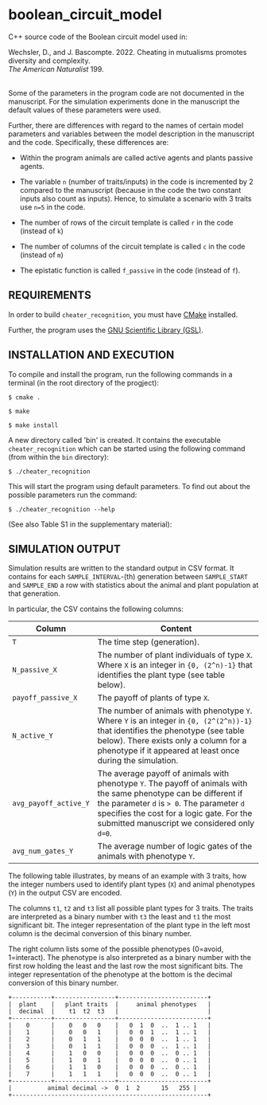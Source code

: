 # boolean_circuit_model

C++ source code of the Boolean circuit model used in:

Wechsler, D., and J. Bascompte. 2022. Cheating in mutualisms promotes diversity
and complexity. <br /> *The American Naturalist* 199.



<br />
Some of the parameters in the program code are not documented in the manuscript. For the simulation experiments done in the manuscript the default values of these parameters were used. 

Further, there are differences with regard to the names of certain model parameters and variables between the model description in the manuscript and the code. Specifically, these differences are:

* Within the program animals are called active agents and plants passive 
  agents.

* The variable `n` (number of traits/inputs) in the code is incremented by 
  2 compared to the manuscript (because in the code the 
  two constant inputs also count as inputs). Hence, to simulate a 
  scenario with 3 traits use `n=5` in the code.

* The number of rows of the circuit template is called `r` in the code 
  (instead of `k`)

* The number of columns of the circuit template is called `c` in the code
  (instead of `m`)

* The epistatic function is called `f_passive` in the code (instead of `f`).


## REQUIREMENTS

In order to build `cheater_recognition`, you must have [CMake](http://www.cmake.org) installed.

Further, the program uses the [GNU Scientific Library (GSL)](https://www.gnu.org/software/gsl/).

## INSTALLATION AND EXECUTION

To compile and install the program, run the following commands 
in a terminal (in the root directory of the progject):

`$ cmake .`

`$ make`

`$ make install`

A new directory called 'bin' is created. It contains the executable 
`cheater_recognition` which can be started using the following command
(from within the `bin` directory):

`$ ./cheater_recognition`

This will start the program using default parameters. To find out about 
the possible parameters run the command: 

`$ ./cheater_recognition --help`

(See also Table S1 in the supplementary material):


## SIMULATION OUTPUT

Simulation results are written to the standard output in CSV format. It contains 
for each `SAMPLE_INTERVAL`-(th) generation between `SAMPLE_START` and 
`SAMPLE_END` a row with statistics about the animal and plant population at 
that generation.

In particular, the CSV contains the following columns:

Column        | Content           
------------- |------------- 
`T` | The time step (generation).
`N_passive_X` | The number of plant individuals of type `X`. Where `X` is an integer in `{0, (2^n)-1}` that identifies the plant type (see table below).
`payoff_passive_X` | The payoff of plants of type `X`.
`N_active_Y` | The number of animals with phenotype `Y`. Where `Y` is an integer in `{0, (2^(2^n))-1}` that identifies the phenotype (see table below). There exists only a column for a phenotype if it appeared at least once during the simulation.		
`avg_payoff_active_Y` | The average payoff of animals with phenotype `Y`. The payoff of animals with the same phenotype can be different if the parameter `d` is `> 0`. The parameter `d` specifies the cost for a logic gate. For the submitted manuscript we considered only `d=0`.
`avg_num_gates_Y` | The average number of logic gates of the animals with phenotype `Y`.

The following table illustrates, by means of an example with 3 traits, 
how the integer numbers used to identify plant types (`X`) and animal 
phenotypes (`Y`) in the output CSV are encoded.

The columns `t1`, `t2` and `t3` list all possible plant types for 3 traits.
The traits are interpreted as a binary number with `t3` the least and `t1` 
the most significant bit. The integer representation of the plant type in 
the left most column is the decimal conversion of this binary number.

The right column lists some of the possible phenotypes (0=avoid, 1=interact).
The phenotype is also interpreted as a binary number with the first row 
holding the least and the last row the most significant bits. The integer 
representation of the phenotype at the bottom is the decimal conversion of 
this binary number.

	+-----------+-----------------+-------------------------+
	|  plant    |   plant traits  |     animal phenotypes   |
	|  decimal  |    t1  t2  t3   |                         |
	+-----------+-----------------+-------------------------+
	|    0	    |    0   0   0    |   0  1  0  ..  1 .. 1   |
	|    1	    |    0   0   1    |   0  0  1  ..  1 .. 1   |
	|    2	    |    0   1   1    |   0  0  0  ..  1 .. 1   |
	|    3	    |    0   1   1    |   0  0  0  ..  1 .. 1   |
	|    4	    |    1   0   0    |   0  0  0  ..  0 .. 1   |
	|    5	    |    1   0   1    |   0  0  0  ..  0 .. 1   |
	|    6	    |    1   1   0    |   0  0  0  ..  0 .. 1   |
	|    7	    |    1   1   1    |   0  0  0  ..  0 .. 1   |
	+-----------+-----------------+-------------------------+
	|  	       animal decimal ->  0  1  2      15   255 | 
	+-------------------------------------------------------+









